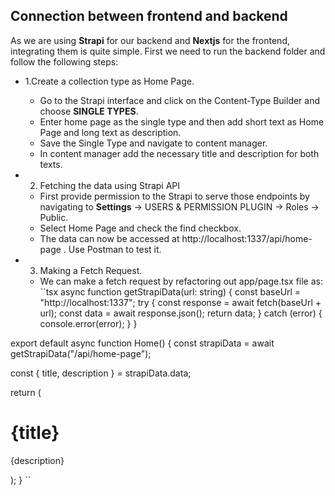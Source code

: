 ## Connection between frontend and backend

As we are using **Strapi** for our backend and **Nextjs** for the frontend, integrating them is quite simple. First we need to run the backend folder and follow the following steps:
- 1.Create a collection type as Home Page.
    - Go to the Strapi interface and click on the Content-Type Builder and choose **SINGLE TYPES**.
    - Enter home page as the single type and then add short text as Home Page and long text as description.
    - Save the Single Type and navigate to content manager.
    - In content manager add the necessary title and description for both texts.

- 2. Fetching the data using Strapi API
    - First provide permission to the Strapi to serve those endpoints by navigating to **Settings** -> USERS & PERMISSION PLUGIN -> Roles -> Public.
    - Select Home Page and check the find checkbox.
    - The data can now be accessed at http://localhost:1337/api/home-page . Use Postman to test it.

- 3. Making a Fetch Request.
    - We can make a fetch request by refactoring out app/page.tsx file as:
    ``tsx
    async function getStrapiData(url: string) {
  const baseUrl = "http://localhost:1337";
  try {
    const response = await fetch(baseUrl + url);
    const data = await response.json();
    return data;
  } catch (error) {
    console.error(error);
  }
}

export default async function Home() {
  const strapiData = await getStrapiData("/api/home-page");

  const { title, description } = strapiData.data;

  return (
    <main className="container mx-auto py-6">
      <h1 className="text-5xl font-bold">{title}</h1>
      <p className="text-xl mt-4">{description}</p>
    </main>
  );
}
``